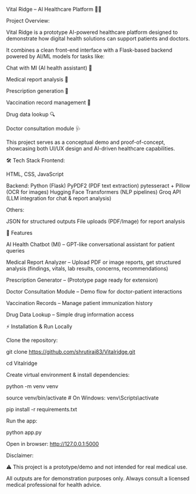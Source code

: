 
Vital Ridge – AI Healthcare Platform 🏥🤖

Project Overview:

Vital Ridge is a prototype AI-powered healthcare platform designed to demonstrate how digital health solutions can support patients and doctors.

It combines a clean front-end interface with a Flask-based backend powered by AI/ML models for tasks like: 

Chat with MI (AI health assistant) 💬

Medical report analysis 📑

Prescription generation 💊

Vaccination record management 💉

Drug data lookup 🔍

Doctor consultation module 🩺

This project serves as a conceptual demo and proof-of-concept, showcasing both UI/UX design and AI-driven healthcare capabilities.

🛠️ Tech Stack Frontend:

HTML, CSS, JavaScript

Backend: Python (Flask) PyPDF2 (PDF text extraction) pytesseract + Pillow (OCR for images) Hugging Face Transformers (NLP pipelines) Groq API (LLM integration for chat & report analysis)

Others:

JSON for structured outputs
File uploads (PDF/Image) for report analysis

🚀 Features

AI Health Chatbot (MI) – GPT-like conversational assistant for patient queries

Medical Report Analyzer – Upload PDF or image reports, get structured analysis (findings, vitals, lab results, concerns, recommendations)

Prescription Generator – (Prototype page ready for extension)

Doctor Consultation Module – Demo flow for doctor-patient interactions

Vaccination Records – Manage patient immunization history

Drug Data Lookup – Simple drug information access

⚡ Installation & Run Locally

Clone the repository:

git clone https://github.com/shrutirai83/Vitalridge.git

cd Vitalridge

Create virtual environment & install dependencies:

python -m venv venv

source venv/bin/activate # On Windows: venv\Scripts\activate

pip install -r requirements.txt

Run the app:

python app.py

Open in browser: http://127.0.0.1:5000

Disclaimer:

⚠️ This project is a prototype/demo and not intended for real medical use.

All outputs are for demonstration purposes only. Always consult a licensed medical professional for health advice.
